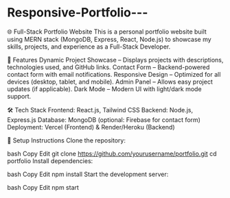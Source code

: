 # Responsive-Portfolio---

🌐 Full-Stack Portfolio Website
This is a personal portfolio website built using MERN stack (MongoDB, Express, React, Node.js) to showcase my skills, projects, and experience as a Full-Stack Developer.

🚀 Features
Dynamic Project Showcase – Displays projects with descriptions, technologies used, and GitHub links.
Contact Form – Backend-powered contact form with email notifications.
Responsive Design – Optimized for all devices (desktop, tablet, and mobile).
Admin Panel – Allows easy project updates (if applicable).
Dark Mode – Modern UI with light/dark mode support.

🛠️ Tech Stack
Frontend: React.js, Tailwind CSS
Backend: Node.js, Express.js
Database: MongoDB (optional: Firebase for contact form)
Deployment: Vercel (Frontend) & Render/Heroku (Backend)

📂 Setup Instructions
Clone the repository:

bash
Copy
Edit
git clone https://github.com/yourusername/portfolio.git
cd portfolio
Install dependencies:

bash
Copy
Edit
npm install
Start the development server:

bash
Copy
Edit
npm start




